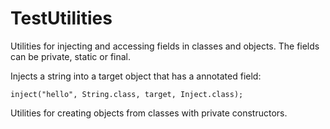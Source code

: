 # TestUtilities
Utilities for injecting and accessing fields in classes and objects. The fields can be private, static or final.

Injects a string into a target object that has a annotated field:
```
inject("hello", String.class, target, Inject.class);
```

Utilities for creating objects from classes with private constructors.
